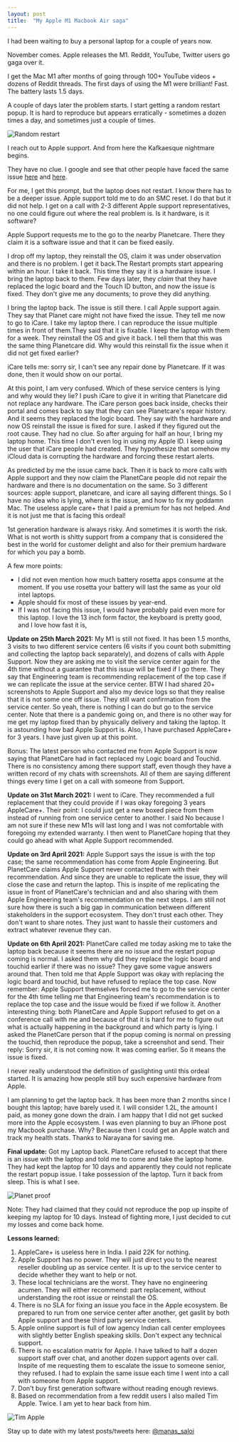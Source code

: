 ```yaml
---
layout: post
title:  "My Apple M1 Macbook Air saga"
---
```


I had been waiting to buy a personal laptop for a couple of years now.

November comes. Apple releases the M1. Reddit, YouTube, Twitter users go gaga over it.

I get the Mac M1 after months of going through 100+ YouTube videos + dozens of Reddit threads. The first days of using the M1 were brilliant! Fast. The battery lasts 1.5 days.

A couple of days later the problem starts. I start getting a random restart popup. It is hard to reproduce but appears erratically - sometimes a dozen times a day, and sometimes just a couple of times.

![Random restart](/assets/img/randomrestart.png)

I reach out to Apple support. And from here the Kafkaesque nightmare begins.

They have no clue. I google and see that other people have faced the same issue [here](https://discussions.apple.com/thread/252249950) and [here](https://forums.macrumors.com/threads/macbook-air-m1-touch-id-wake-up-issue.2276820/page-2?post=29555181#post-29555181).

For me, I get this prompt, but the laptop does not restart. I know there has to be a deeper issue. Apple support told me to do an SMC reset. I do that but it did not help. I get on a call with 2-3 different Apple support representatives, no one could figure out where the real problem is. Is it hardware, is it software?

Apple Support requests me to the go to the nearby Planetcare. There they claim it is a software issue and that it can be fixed easily.

I drop off my laptop, they reinstall the OS, claim it was under observation and there is no problem. I get it back.The Restart prompts start appearing within an hour. I take it back. This time they say it is a hardware issue. I bring the laptop back to them. Few days later, they *claim* that they have replaced the logic board and the Touch ID button, and now the issue is fixed. They don't give me any documents; to prove they did anything.

I bring the laptop back. The issue is still there. I call Apple support again. They say that Planet care might not have fixed the issue. They tell me now to go to iCare. I take my laptop there. I can reproduce the issue multiple times in front of them.They said that it is fixable. I  keep the laptop with them for a week. They reinstall the OS and give it back. I tell them that this was the same thing Planetcare did. Why would this reinstall fix the issue when it did not get fixed earlier?

iCare tells me: sorry sir, I can't see any repair done by Planetcare. If it was done, then it would show on our portal.

At this point, I am very confused. Which of these service centers is lying and why would they lie? I push iCare to give it in writing that Planetcare did not replace any hardware. The iCare person goes back inside, checks their portal and comes back to say that they can see Planetcare's repair history. And it seems they replaced the logic board. They say with the hardware and now OS reinstall the issue is fixed for sure. I asked if they figured out the root cause. They had no clue. So after arguing for half an hour, I bring my laptop home. This time I don't even log in using my Apple ID. I keep using the user that iCare people had created. They hypothesize that somehow my iCloud data is corrupting the hardware and forcing these restart alerts.

As predicted by me the issue came back. Then it is back to more calls with Apple support and they now claim the PlanetCare people did not repair the hardware and there is no documentation on the same. So 3 different sources: apple support, planetcare, and icare all saying different things. So I have no idea who is lying, where is the issue, and how to fix my goddamn Mac. The useless apple care+ that I paid a premium for has not helped. And it is not just me that is facing this ordeal!

1st generation hardware is always risky. And sometimes it is worth the risk. What is not worth is shitty support from a company that is considered the best in the world for customer delight and also for their premium hardware for which you pay a bomb.

A few more points:
- I did not even mention how much battery rosetta apps consume at the moment. If you use rosetta your battery will last the same as your old intel laptops.
- Apple should fix most of these issues by year-end.
- If I was not facing this issue, I would have probably paid even more for this laptop. I love the 13 inch form factor, the keyboard is pretty good, and I love how fast it is,

**Update on 25th March 2021:** My M1 is still not fixed. It has been 1.5 months, 3 visits  to two different service centers (6 visits if you count both submitting and collecting the laptop back separately), and dozens of calls with Apple Support. Now they are asking me to visit the service center again for the 4th time without a guarantee that this issue will be fixed if I go there. They say that Engineering team is recommending replacement of the top case if we can replicate the issue at the service center. BTW I had shared 20+ screenshots to Apple Support and also my device logs so that they realise that it is not some one off issue. They still want confirmation from the service center. So yeah, there is nothing I can do but go to the service center. Note that there is a pandemic going on, and there is no other way for me get my laptop fixed than by physically delivery and taking the laptop. It is astounding how bad Apple Support is. Also, I have purchased AppleCare+ for 3 years. I have just given up at this point.

Bonus: The latest person who contacted me from Apple Support is now saying that PlanetCare had in fact replaced my Logic board and Touchid. There is no consistency among there support staff, even though they have a written record of my chats with screenshots. All of them are saying different things every time I get on a call with someone from Support.

**Update on 31st March 2021:** I went to iCare. They recommended a full replacement that they could provide if I was okay foregoing 3 years AppleCare+. Their point: I could just get a new boxed piece from them instead of running from one service center to another. I said No because I am not sure if these new M1s will last long and I was not comfortable with foregoing my extended warranty. I then went to PlanetCare hoping that they could go ahead with what Apple Support recommended.

**Update on 3rd April 2021:** Apple Support says the issue is with the top case; the same recommendation has come from Apple Engineering. But PlanetCare claims Apple Support never contacted them with their recommendation. And since they are unable to replicate the issue, they will close the case and return the laptop. This is inspite of me replicating the issue in front of PlanetCare's technician and and also sharing with them Apple Engineering team's recommendation on the next steps. I am still not sure how there is such a big gap in communication between different stakeholders in the support ecosystem. They don't trust each other. They don't want to share notes. They just want to hassle their customers and extract whatever revenue they can.

**Update on 6th April 2021:** PlanetCare called me today asking me to take the laptop back because it seems there are no issue and the restart popup coming is normal. I asked them why did they replace the logic board and touchid earlier if there was no issue? They gave some vague answers around that. Then told me that Apple Support was okay with replacing the logic board and touchid, but have refused to replace the top case. Now remember: Apple Support themselves forced me to go to the service center for the 4th time telling me that Engineering team's recommendation is to replace the top case and the issue would be fixed if we follow it. Another interesting thing: both PlanetCare and Apple Support refused to get on a conference call with me and because of that it is hard for me to figure out what is actually happening in the background and which party is lying. I asked the PlanetCare person that if the popup coming is normal on pressing the touchid, then reproduce the popup, take a screenshot and send. Their reply: Sorry sir, it is not coming now. It was coming earlier. So it means the issue is fixed.

I never really understood the definition of gaslighting until this ordeal started. It is amazing how people still buy such expensive hardware from Apple.

I am planning to get the laptop back. It has been more than 2 months since I bought this laptop; have barely used it. I will consider 1.2L, the amount I paid, as money gone down the drain. I am happy that I did not get sucked more into the Apple ecosystem. I was even planning to buy an iPhone post my Macbook purchase. Why? Because then I could get an Apple watch and track my health stats. Thanks to Narayana for saving me.

**Final update:** Got my Laptop back. PlanetCare refused to accept that there is an issue with the laptop and told me to come and take the laptop home. They had kept the laptop for 10 days and apparently they could not replicate the restart popup issue. I take possession of the laptop. Turn it back from sleep. This is what I see.

![Planet proof](/assets/img/planetproof.png)

Note: They had claimed that they could not reproduce the pop up inspite of keeping my laptop for 10 days. Instead of fighting more, I just decided to cut my losses and come back home.

**Lessons learned:**
1. AppleCare+ is useless here in India. I paid 22K for nothing.
2. Apple Support has no power. They will just direct you to the nearest reseller doubling up as service center. It is up to the service center to decide whether they want to help or not.
3. These local technicians are the worst. They have no engineering acumen. They will either recommend: part replacement, without understanding the root issue or reinstall the OS.
4. There is no SLA for fixing an issue you face in the Apple ecosystem. Be prepared to run from one service center after another, get gaslit by both Apple support and these third party service centers.
5. Apple online support is full of low agency Indian call center employees with slightly better English speaking skills. Don't expect any technical support.
6. There is no escalation matrix for Apple. I have talked to half a dozen support staff over chat, and another dozen support agents over call. Inspite of me requesting them to escalate the issue to someone senior, they refused. I had to explain the same issue each time I went into a call with someone from Apple support.
7. Don't buy first generation software without reading enough reviews.
8. Based on recommendation from a few reddit users I also mailed Tim Apple. Twice. I am yet to hear back from him.

![Tim Apple](/assets/img/timapple.png)


Stay up to date with my latest posts/tweets here: [@manas_saloi](http://twitter.com/manas_saloi)
